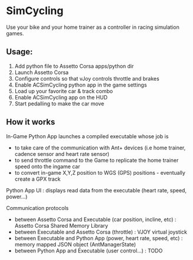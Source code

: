 # SimCycling
Use your bike and your home trainer as a controller in racing simulation games.

## Usage: 
1. Add python file to Assetto Corsa apps/python dir
2. Launch Assetto Corsa 
3. Configure controls so that vJoy controls throttle and brakes
4. Enable ACSimCycling python app in the game settings
5. Load up your favorite car & track combo
6. Enable ACSimCycling app on the HUD
8. Start pedalling to make the car move


## How it works
In-Game Python App launches a compiled executable whose job is
- to take care of the communication with Ant+ devices (i.e home trainer, cadence sensor and heart rate sensor)
- to send throttle command to the Game to replicate the home trainer speed onto the ingame car
- to convert in-game X,Y,Z position to WGS (GPS) positions - eventually create a GPX track

Python App UI : displays read data from the executable (heart rate, speed, power...)

Communication protocols
- between Assetto Corsa and Executable (car position, incline, etc) : Assetto Corsa Shared Memory Library
- between Executable and Assetto Corsa (throttle) : VJOY virtual joystick
- between Executable and Python App (power, heart rate, speed, etc) : memory mapped JSON object (AntManagerState)
- between Python App and Executable (user control...) : TODO
